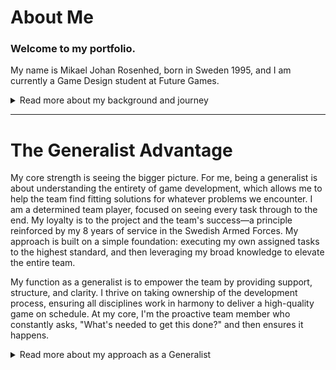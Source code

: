 <div class="page-content">
  <h1 class="page-title">About Me</h1>
    
  <div class="content-text">
    <h3>Welcome to my portfolio.</h3>
    <p>My name is Mikael Johan Rosenhed, born in Sweden 1995, and I am currently a Game Design student at Future Games.</p>
    <div class="project-details-row">
      <details>
        <summary>Read more about my background and journey</summary>
        <div class="details-content">
          <p>My passion for games goes back to playing Unreal Tournament, at just 6 years old. That spark from my first game has never left me. That interest has been with me ever since. During my technical studies in high school, I started learning Blender and created my first 3D models. However, I then took a long pause for my voluntary military service, where I served for 8 years. Now, I feel ready to return to my passion for games, using my creative mindset and the tools I've learned along the way to guide me.</p>
          <p>My 8 years of service as a veteran in the Swedish Armed Forces taught me to enjoy structure, to be drawn to challenges, and to thrive when I have a clear goal and responsibility. I am a problem-solver who expects high standards and values an open environment where all ideas can be discussed. Finding the path forward is my specialty.</p>   
<p style="text-align: center; margin-top: 40px; font-style: italic;">
      Fortitudo et sapientia<br>
      (Courage and Wisdom)
    </p>   
          <div class="image-banner">
            <img src="/Images/Profile4.png" alt="Vandringsbild">
            <img src="/Images/SAF2.JPG" alt="Bild från Försvarsmakten">
            <img src="/Images/AboutMeMC.JPG" alt="Motorcykelbild">
          </div>
        </div>
      </details>
    </div>   
    </div>

  <hr style="border-color: #555;">

 <div class="page-content">
    <h1 class="page-title">The Generalist Advantage</h1>
    <p>My core strength is seeing the bigger picture. For me, being a generalist is about understanding the entirety of game development, which allows me to help the team find fitting solutions for whatever problems we encounter. I am a determined team player, focused on seeing every task through to the end. My loyalty is to the project and the team's success—a principle reinforced by my 8 years of service in the Swedish Armed Forces. My approach is built on a simple foundation: executing my own assigned tasks to the highest standard, and then leveraging my broad knowledge to elevate the entire team. </p>
   <p>My function as a generalist is to empower the team by providing support, structure, and clarity. I thrive on taking ownership of the development process, ensuring all disciplines work in harmony to deliver a high-quality game on schedule. At my core, I'm the proactive team member who constantly asks, "What's needed to get this done?" and then ensures it happens.</p>
    <div class="project-details-row">
      <details>
        <summary>Read more about my approach as a Generalist</summary>
        <div class="details-content">
          <div class="strengths-list">
            <div class="strength-item">
             <h3>1. A Communication Hub and Translator</h3>Add commentMore actions
        <p>Because I understand the fundamentals of level design, sound design, scripting, and art pipelines, I can 'speak the language' of each department. I can effectively translate an artist's needs to a programmer or explain a technical constraint to a designer.</p>
        <p class="strength-value"><strong>Value:</strong> This drastically reduces friction, prevents misunderstandings, and saves valuable time that would otherwise be lost in translation. It ensures everyone is aligned and working towards the same vision.</p>
            </div>
            <div class="strength-item">
              <h3>2. Proactive Workflow and Structure</h3>Add commentMore actions
        <p>My broad knowledge allows me to anticipate the needs of different departments. I can see the bigger picture and identify potential dependencies or bottlenecks before they become critical problems. For example, knowing what a sound designer needs from the level design early on, or how a new character feature will impact the animation pipeline.</p>Add commentMore actions
        <p class="strength-value"><strong>Value:</strong> This foresight leads to better planning, a smoother workflow, and fewer unexpected delays. It allows me to help structure tasks in a logical order, ensuring that no one is left waiting for a deliverable.</p>
            </div>
            <div class="strength-item">
               <h3>3. Agile Support and Problem-Solving</h3>
        <p>In any project, small but critical tasks inevitably pop up that fall outside a specialist's main duties. Whether it's implementing placeholder audio, setting up basic lighting for a test build, or creating simple UI mockups, I have the versatility to step in and get the job done, without ever losing sight of my own core responsibilities. </p>
        <p class="strength-value"><strong>Value:</strong> This prevents bottlenecks and keeps the project's momentum going. It frees up specialists to focus on their core, high-impact tasks, making the entire team more efficient. I act as a force multiplier, filling the gaps wherever needed to ensure we never lose our way forward.</p>
            </div>
          </div>
          <div class="summary-block">
         </div>
        </div>
      </details>
    </div>    
  </div>
</div>
